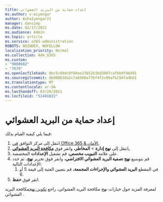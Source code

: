 ```yaml
---
title: إعداد حماية من البريد العشوائي
ms.author: v-aiyengar
author: AshaIyengar21
manager: dansimp
ms.date: 02/17/2021
ms.audience: Admin
ms.topic: article
ms.service: o365-administration
ROBOTS: NOINDEX, NOFOLLOW
localization_priority: Normal
ms.collection: Adm_O365
ms.custom:
- "9000682"
- "7679"
ms.openlocfilehash: 8bc5c98dc9f60ae23b52b36d2087cafbb9fd6491
ms.sourcegitcommit: db908b3da2c7a6508a77bf4f2c80afb294fadbd1
ms.translationtype: MT
ms.contentlocale: ar-SA
ms.lasthandoff: 03/29/2021
ms.locfileid: "51401822"
---
```

# <a name="set-up-an-anti-spam-protection"></a>إعداد حماية من البريد العشوائي

فيما يلي كيفية القيام بذلك:

1. انتقل إلى مركز التوافق [في Office 365 & الأمان.](https://go.microsoft.com/fwlink/p/?linkid=2077143)
1. انتقل إلى **نهج إدارة**  >  **المخاطر،** وانقر فوق **[مكافحة البريد العشوائي.](https://go.microsoft.com/fwlink/p/?linkid=2077143)**
1. على علامة **التبويب مخصص،** قم تشغيل **الإعدادات** المخصصة.
1. قم بتوسيع **نهج تصفية البريد العشوائي الافتراضي،** وانقر فوق تحرير **نهج**، ثم حدد الإعدادات التالية:
    1. في المقطع **البريد العشوائي والإجراءات المجمعة،** قم بتعيين العتبة إلى قيمة 5 أو 6.
1. انقر فوق **حفظ**.

لمعرفة المزيد حول خيارات نهج مكافحة البريد العشوائي، راجع [تكوين نهج](https://go.microsoft.com/fwlink/?linkid=2092051)مكافحة البريد العشوائي .
